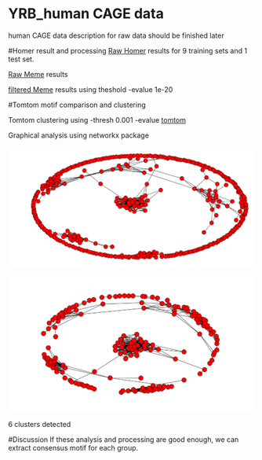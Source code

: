 # YRB_human CAGE data 
human CAGE data
description for raw data should be finished later

#Homer result and processing
[Raw Homer](https://github.com/xianyao710/YRB_human/tree/master/Homer) results for 9 training sets and 1 test set.

[Raw Meme](https://github.com/xianyao710/YRB_human/tree/master/Raw_meme) results

[filtered Meme](https://github.com/xianyao710/YRB_human/tree/master/New_meme) results using theshold -evalue 1e-20

#Tomtom motif comparison and clustering

Tomtom clustering using -thresh 0.001 -evalue
[tomtom](https://github.com/xianyao710/YRB_human/tree/master/first_run/tomtom_0.001)

Graphical analysis using networkx package

![raw training motifs](https://github.com/xianyao710/YRB_human/blob/master/figure/hg_motif_cluster.png)

![filtered using 9 degree](https://github.com/xianyao710/YRB_human/blob/master/figure/hg_motif_cluster_filter.png)

6 clusters detected

#Discussion
If these analysis and processing are good enough, we can extract consensus motif for each group.
